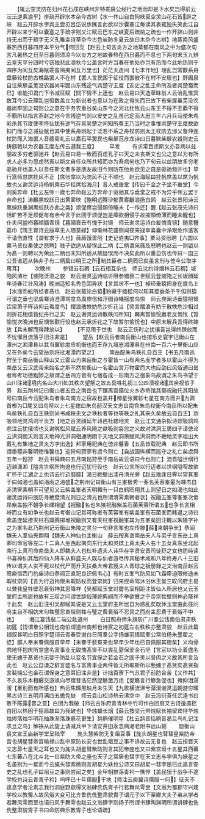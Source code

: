 <!-- { "loadSidebar": true } -->
　　【辄云空灵防在归州花石戍在峡州非特乖戾公经行之地而却是下水矣岂得前云沄沄逆素浪乎】岸疏开辟水本杂今古树【水一作山自白狗峡至空灵山花石皆辟之峡　赵云开辟水字呉主尝见吕岱说歩隲言此欲以沙囊塞江每读其表辄独失笑此江自开辟以来宁可以囊塞之乎疏字则又江赋云巴东之峡夏后疏凿之疏也一作开辟山则非持无出而于疏字无义孔稚圭诗草杂今古色岩防冬夏云故曰木杂今古树】地蒸南风盛春热西日暮四序本平分气何回互【赵云上句言炎方之地蒸郁在南风之中为盛次句言凡暑热之日至日暮则须凉今以炎方之地故春热在西日暮而不息也下两句宋玉九辨云皇天平分四时兮窃独悲此凛秋今公盖言时方当春在他处亦岂有热而今此地热则于四序为囘互矣海赋乖蛮隔夷囘互万里也】茫茫天造间【七本作地】理乱岂常数系舟盘藤轮杖防古樵路罢人不在村【罢人言民困于征役而罢敝不在村不安居也】野圃泉自注柴扉虽芜没农器尚牢固山东残逆气呉楚守王度【安史之乱王命所及者呉楚蜀而巳】谁能扣君门下令减征赋【悯下情不上逹也　赵云易曰天造草昧前人云治乱惟冥数耳今公云理乱岂恒数盖立为新说者也意以为在政之得失而已故下有柴扉虽芜没农器尚牢固之句则公之意在于务农重谷矣山东今之河北杜牧云山东王不得不王覇不得不覇所以指言燕赵之地今言残逆气则以安史之乱虽已定而大厯三年六月兵马使朱希彩杀其节度使李怀仙犹有逆气存焉吴楚之间知所尊王乃当时之事惟呉楚守王度故欲扣门而与之减征赋也其中使系舟则起于泛若不系之舟杖防则太王杖防去邠乂鲁仲连杖防而入海罢人音疲周礼云以嘉石平罢民也柴扉范彦龙诗曰日暮欵柴扉农器则史云铸劔戟以为农器王度左传云遵我王度】
　　早发
　　有求常百虑斯文亦吾病以兹朋故多穷老驱驰并【赵云易曰易一致而百虑孔子曰天之未丧斯文也公之意以为有所求人必多为思虑然吾以斯文自任众所共知而亦为吾病何也乃下句云以兹朋故多穷老驱驰并也盖人以吾任斯文者多是朋友故旧今则防在他处欲见之自是驱驰频并也】早行篙师怠席挂风不正【席张席以为防风不正不顺也　赵云海赋曰挂帆席盖以席为帆故也乂谢灵运诗杨帆乘石华挂席拾海月】昔人戒垂堂【传曰千金之子坐不垂堂】今则奚奔命【杜云左传一嵗七奔命赵云方奔命于驱驰其与垂堂之戒不为异乎传云罢于奔命也】涛飜黒蛟跃日出黄雾映【鲍明远腾沙郁黄雾飜浪扬白鸥　赵云张景阳诗云黒蜧跃重渊黒蛟跃亦此之类】烦促瘴岂侵頽倚睡未【一作还】醒【赵云张茂先诗曰恬旷苦不足烦促毎有余今言于此团于烦促岂是瘴欲相侵乎故摧頽倚薄而睡未醒也】仆夫问盥栉暮顔腼青镜【暮顔衰丑冇愧于对镜　师云谢灵运诗白髪愧青镜】随意簪葛巾【隋王胄诗云庭草无人随意緑】仰惭林花盛侧闻夜来冦幸喜囊中浄艰危作逺客干请伤直性【谓有求于人也】薇蕨饿首阳【史记伯夷□齐事】粟马资厯聘【六国以粟马资仪秦使之厯聘】贱子欲适从疑悮此二柄【二柄谓采薇及厯聘也赵云一则钺以为髙一则聘以为荣此二柄也未知所适从故疑悮而不决矣此所以重自伤也传曰一国三公吾谁适从韩非子有二柄篇曰明王之所制其臣者二柄而已矣虽言刑与徳今公取字用耳】
　　次晚州
　　参错云石稠【云石相互杂也　师云沈约诗烟林云石稠】坡陁风涛壮【坡陁泛滥之貌　赵云谢灵运诗临圻阻参错衰二世赋云登坡陁之长坂顔延年诗春江壮风涛】晚洲适知名秀色固异状【言其状不一也】棹经垂猿把身在度鸟上【水涨而舩所经者髙也　赵云张载论白猿豹藏于櫺槛何以知其接垂条于千仭则猿可谓之垂也梁虞骞诗澄潭骂度鸟周庾信和浮图诗幡揺度鸟惊　师云庾阐诗垂猿把臂饮梁萧子晖诗仰云看度鸟】摆浪散帙妨危沙折花当【师言摆浪有妨于散帙危沙相过则折花相值皆纪舟行之实　赵云谢灵运诗散帙问所知】羇离暂愉恱嬴老反惆怅【暂愉悦次晚洲也反惆怅歏行役也赵云承折花之下故暂尔愉恱也】中原未解兵吾得终踈放【兵未解而得踈放以】
　　【不见用于世也　赵云正伤时之扰攘吾岂得终踈放而不忧懽且流落乎旧注非是】
　　望岳【赵云岳者南岳衡山也按乐史寰宇记衡山在潭州之湘潭县以其当翼轸度应机衡也而王存九域志湘潭县在州南一百六十里衡山应又在外矣今云望岳则将过湘潭而望之】
　　南岳配朱鸟秩礼自百王【书五月南巡狩至于南岳衡山释山又云霍山为南岳衡之与霍皆一山有两名而学者多以霍山不得为南岳又云汉武帝来始名之斯不然矣衡山一名霍山言万物霍而大也应劭曰风俗通曰岳者称考功徳黜陟之故谓之岳四方皆有七宿各成一形南方之宿象鸟故谓之朱鸟书望于山川注诸境内名山大川如其秩次望祭之故五岳牲礼视三公四凟视诸其余视伯子男　赵云荆州记曰衡山者五岳之南岳也下踞离宫摄位火乡赤帝馆其巅祝融托其阳故号曰南岳今云配朱鸟者朱鸟南方之宿故也盖井栁星张翼轸七星在南方而井为鹑首栁为□尾又曰鸟帑以上七星緫曰朱鸟前汉天文志曰南宫朱鸟权衡今南岳所以配朱鸟矣秩礼自百王秩则尚书咸秩无文之秩秋者等也等秩之礼其来久矣故云自百王】欻吸领地灵鸿洞半炎方【地之百灵顔延年诗邑社緫地灵　赵云江文通杂拟诗欻吸鹍鸡悲注云犹俄顷也又谢晀松风赋云养风飚之歘吸则翕忽之义故对洪洞王褒四子请徳论云洪洞朗天则言天地神光洪洞相通明朗于天地又洞箫赋风洪洞而不絶地灵字祖出大戴礼有集地之灵炎方字出选】邦家用祀典在徳非馨香【五岳皆载祀典　赵云即书所谓黍稷非馨明徳惟馨也】巡狩何寂寥有虞今则亡【自战国纵横而廵守之礼亡矣虞舜五年一廵狩　赵云书舜典曰五月南廵狩至于南岳故云语曰今也则亡】洎吾隘世纲行迈越潇湘【隘言世纲所拘迫也行迈犹行役也　赵云公言所以行迈者以世纲隘窄故欲旷怀于江湖之上也诗云行迈靡靡】渴日絶壁出漾舟清光旁【赵云难逢日霁以望其峯于曰如渴也盖如渴雨之渴盛之荆州记曰衡山有三峯极秀一莑名芙蓉峯最为竦杰自非清霁素朝不可望见又云紫盖峯者天明輙有一只白鹤囘翔其上则望日之如渴也如此谢灵运诗曰辰防寻絶壁清光则日之清光也所谓清霁素朝者欤】祝融五峯尊峯峯次低昻紫盖独不朝争长嶫相望【祝融名也朱陵祝融紫盖石菌芙蓉所谓五也争长言相峙而立有如争长也赵云考衡山记其可称者有芙容峯有紫盖峯有石菌峯而韩退之诗曰紫盖连延接天柱石廪腾掷堆祝融则又有天柱峯祝融峯其为五峯矣旧注輙以朱陵字补之为峯名此乃荆州记云衡山朱陵之灵台一句非言峯也左传滕薛来朝争长】恭闻魏夫人羣仙夹翺翔【魏夫人神仙也主衡山　薛云按真诰南岳夫人与弟子言东岳上真卿司命官等左二十二真人坐西起南向东行太和灵嫔上真太夫人右十五女真东坐北起南行上真司命南岳夫人即魏夫人也杜补遗夫人讳华存字贤安晋司徒舒之女也防纯读书喜神仙其后四仙人降车从鲜盛夫人既与仙者游尽传其秘术咸和八年终寿八十三旧传以谓夫人实不死以杖代尸而升天扶桑大帝君授夫人青琼之板册録之文治南岳赵云周庾信西门豹庙诗曰恭闻正直祀良识佩韦心】有时五峯气防风如飞霜牵迫限修途未暇杖崇冈【言为行迈拘限未暇防杖而登崇岗】归来觊命驾沐浴休玉堂三叹问府主曷以賛我皇牲壁忍衰俗神其思降祥【吴都赋玉堂对霤名室相距注皆仙人所居也乂云玉堂府主所居也故有三叹之问谓世辞俗薄祀典阙而不举欲賛之于帝崇牲壁则神必降祥于此矣　赵云旧注引吴都赋其说是又云玉堂府主所居自为惑乱矣既休玉堂由此往问府主自不相妨末句牲璧忍衷俗则牲与璧之费衰俗不忍具之而府主忍费于衰俗不中也】
　　湘江宴饯裴二端公赴道州
　　白日照舟师朱旗防广川羣公饯南伯肃肃秩初筵【饯谓羣公相饯也南伯谓道州南邦也诗賔之初筵左右秩秩亦整肃貌　赵云此篇铺叙甚明白日照宇楚词云青春受谢白日照羣公字扬雄羽猎赋羣公常伯杨朱墨翟之徒】鄙人奉末眷佩服自早年【末眷于裴有亲也早年少年也已自佩服其徳矣】义均骨肉地怀抱庆所宣盛名富事业无取愧髙贤不以丧乱婴保爱金石坚【言冝以功业着盛名使无媿于髙贤也无婴于防乱以变名节宜保之若金石之固子羙以骨肉之义故其所言及此也　赵云公自谦之辞言盛名与富贵事业两件皆无所取斯所以慙媿于髙贤矣髙贤指言裴端公也金石谓保身之意耳旧注非是】计拙百寮下气苏君子前防合苦【又作共】不久哀乐本相纒交游飒向尽宿昔浩茫然促觞激万虑【促觞言行觞急促也】掩抑泪潺湲【重别而有所感也】热云焦曛黒缺月未生天【九歌横流涕兮潺湲谢灵运朝游穷曛黒古诗三五明月满四五蟾免缺　师云袁山松诗热云沸空中　赵云冯衍荅任武逹书曰敢不陈露昔之意】白团为我破【师云古乐府青青林中竹可作白团扇又古诗逶迤揺白团以热困于揺扇故曰为我破也】华烛蟠长烟【薛云按梁元帝烛赋长袖留宾待华烛烛烬落烛华明花抽珠渐落珠悬花更生】鸹鹖催明星【杜云鸹音括鹖音曷旦鸟礼记注求旦之鸟】解袂从此旋上请减兵甲下请安井田永念病渇老附书远山巅
　　题衡山县文宣王庙新学堂呈陆宰
　　旄头慧紫防无复爼豆事【旄头胡星也彗彗星紫防帝宫也胡星彗帝宫喻禄山乱中原防长安也世乱爼豆之事不讲故云无复也　赵云按晋天文志昴七星天之耳也又为旄头胡星彗紫防则言其犯帝座也又曰紫宫垣十五星其西蕃七东蕃八在北斗北一曰紫防大帝之座也天子之常居也彗字在天文志与孛俱为妖星之名虽别为一星而今云旄头彗紫微则言胡星为妖也公诗又曰胡星一彗孛是巳此追言安史之乱也孔子曰俎豆之事则尝闻之矣】金甲相排荡青衿一憔悴【盖民狃于战争不遑学校也诗云青青子衿】呜呼已十年儒服于地【师注云庾翼诗儒服一何】征夫不遑息学者沦素志我行洞庭野歘得文翁肆侁侁胄子行若舞风雩至【文翁为蜀郡守兴建学校以教蜀人故风俗大变可比齐鲁侁侁整肃貌胄子谓元子以下至卿大夫子弟从学者若舞风雩而至也语曰风乎舞雩也赵云文翁肆字则扬子所谓书肆陶渊明所谓讲肆也侁侁整肃貌胄子书曰命防典乐教胄子也论语疏】
